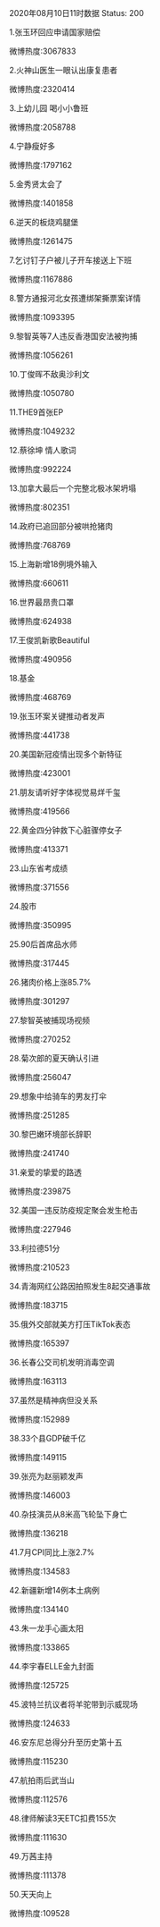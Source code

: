 2020年08月10日11时数据
Status: 200

1.张玉环回应申请国家赔偿

微博热度:3067833

2.火神山医生一眼认出康复患者

微博热度:2320414

3.上幼儿园 喝小小鲁班

微博热度:2058788

4.宁静瘦好多

微博热度:1797162

5.金秀贤太会了

微博热度:1401858

6.逆天的板烧鸡腿堡

微博热度:1261475

7.乞讨钉子户被儿子开车接送上下班

微博热度:1167886

8.警方通报河北女孩遭绑架撕票案详情

微博热度:1093395

9.黎智英等7人违反香港国安法被拘捕

微博热度:1056261

10.丁俊晖不敌奥沙利文

微博热度:1050780

11.THE9首张EP

微博热度:1049232

12.蔡徐坤 情人歌词

微博热度:992224

13.加拿大最后一个完整北极冰架坍塌

微博热度:802351

14.政府已追回部分被哄抢猪肉

微博热度:768769

15.上海新增18例境外输入

微博热度:660611

16.世界最昂贵口罩

微博热度:624938

17.王俊凯新歌Beautiful

微博热度:490956

18.基金

微博热度:468769

19.张玉环案关键推动者发声

微博热度:441738

20.美国新冠疫情出现多个新特征

微博热度:423001

21.朋友请听好字体视觉易烊千玺

微博热度:419566

22.黄金四分钟救下心脏骤停女子

微博热度:413371

23.山东省考成绩

微博热度:371556

24.股市

微博热度:350995

25.90后首席品水师

微博热度:317445

26.猪肉价格上涨85.7%

微博热度:301297

27.黎智英被捕现场视频

微博热度:270252

28.菊次郎的夏天确认引进

微博热度:256047

29.想象中给骑车的男友打伞

微博热度:251285

30.黎巴嫩环境部长辞职

微博热度:241740

31.亲爱的挚爱的路透

微博热度:239875

32.美国一违反防疫规定聚会发生枪击

微博热度:227946

33.利拉德51分

微博热度:210523

34.青海网红公路因拍照发生8起交通事故

微博热度:183715

35.俄外交部就美方打压TikTok表态

微博热度:165397

36.长春公交司机发明消毒空调

微博热度:163113

37.虽然是精神病但没关系

微博热度:152989

38.33个县GDP破千亿

微博热度:149115

39.张亮为赵丽颖发声

微博热度:146003

40.杂技演员从8米高飞轮坠下身亡

微博热度:136218

41.7月CPI同比上涨2.7%

微博热度:134583

42.新疆新增14例本土病例

微博热度:134140

43.朱一龙手心画太阳

微博热度:133865

44.李宇春ELLE金九封面

微博热度:125725

45.波特兰抗议者将羊驼带到示威现场

微博热度:124633

46.安东尼总得分升至历史第十五

微博热度:115230

47.航拍雨后武当山

微博热度:112576

48.律师解读3天ETC扣费155次

微博热度:111630

49.万茜主持

微博热度:111378

50.天天向上

微博热度:109528

